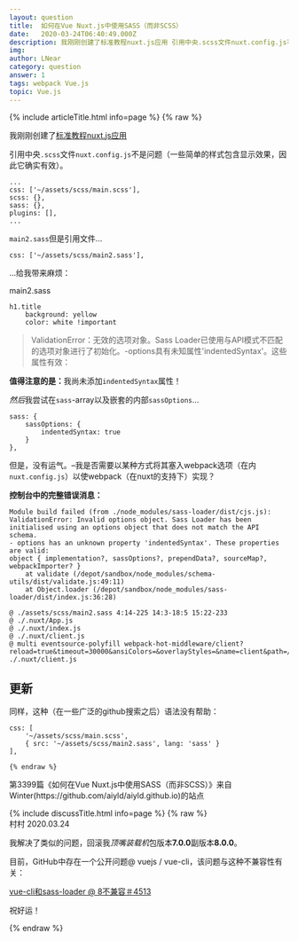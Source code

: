 ```yaml
---
layout: question
title:  如何在Vue Nuxt.js中使用SASS（而非SCSS）
date:   2020-03-24T06:40:49.000Z
description: 我刚刚创建了标准教程nuxt.js应用 引用中央.scss文件nuxt.config.js不是问题（一些简单的样式包含显示效果，因此它确实有效）。...
img: 
author: LNear
category: question
answer: 1
tags: webpack Vue.js
topic: Vue.js
---
```

<div class="article-root">
  <div class="article">
    {% include articleTitle.html info=page %}
    {% raw %}
    <div class="article-content"><p><font style="vertical-align: inherit;"><font style="vertical-align: inherit;">我刚刚创建了</font></font><a href="https://nuxtjs.org/guide/installation#using-code-create-nuxt-app-code-" rel="nofollow noreferrer"><font style="vertical-align: inherit;"><font style="vertical-align: inherit;">标准教程nuxt.js应用</font></font></a> </p>

<p><font style="vertical-align: inherit;"><font style="vertical-align: inherit;">引用中央</font></font><code>.scss</code><font style="vertical-align: inherit;"><font style="vertical-align: inherit;">文件</font></font><code>nuxt.config.js</code><font style="vertical-align: inherit;"><font style="vertical-align: inherit;">不是问题（一些简单的样式包含显示效果，因此它确实有效）。</font></font></p>

<pre><code>...<font></font>
css: ['~/assets/scss/main.scss'],<font></font>
scss: {},<font></font>
sass: {},<font></font>
plugins: [],<font></font>
...<font></font>
</code></pre>

<p><font style="vertical-align: inherit;"></font><code>main2.sass</code><font style="vertical-align: inherit;"><font style="vertical-align: inherit;">但是</font><font style="vertical-align: inherit;">引用</font><font style="vertical-align: inherit;">文件...</font></font></p>

<pre><code>css: ['~/assets/scss/main2.sass'],
</code></pre>

<p><font style="vertical-align: inherit;"><font style="vertical-align: inherit;">...给我带来麻烦：</font></font></p>

<p><font style="vertical-align: inherit;"><font style="vertical-align: inherit;">main2.sass</font></font></p>

<pre><code>h1.title<font></font>
    background: yellow<font></font>
    color: white !important<font></font>
</code></pre>

<blockquote>
  <p><font style="vertical-align: inherit;"><font style="vertical-align: inherit;">ValidationError：无效的选项对象。</font><font style="vertical-align: inherit;">Sass Loader已使用与API模式不匹配的选项对象进行了初始化。</font><font style="vertical-align: inherit;">-options具有未知属性'indentedSyntax'。</font><font style="vertical-align: inherit;">这些属性有效：</font></font></p>
</blockquote>

<p><strong><font style="vertical-align: inherit;"><font style="vertical-align: inherit;">值得注意的是：</font></font></strong><font style="vertical-align: inherit;"><font style="vertical-align: inherit;">我尚未添加</font></font><code>indentedSyntax</code><font style="vertical-align: inherit;"><font style="vertical-align: inherit;">属性！</font></font></p>

<p><font style="vertical-align: inherit;"></font><em><font style="vertical-align: inherit;"><font style="vertical-align: inherit;">然后</font></font></em><font style="vertical-align: inherit;"><font style="vertical-align: inherit;">我</font><font style="vertical-align: inherit;">尝试在</font></font><code>sass</code><font style="vertical-align: inherit;"><font style="vertical-align: inherit;">-array以及嵌套的内部</font></font><code>sassOptions</code><font style="vertical-align: inherit;"><font style="vertical-align: inherit;">...</font></font></p>

<pre><code>sass: {<font></font>
    sassOptions: {<font></font>
        indentedSyntax: true<font></font>
    }<font></font>
},<font></font>
</code></pre>

<p><font style="vertical-align: inherit;"><font style="vertical-align: inherit;">但是，没有运气。</font><font style="vertical-align: inherit;">–我是否需要以某种方式将其塞入webpack选项（在内</font></font><code>nuxt.config.js</code><font style="vertical-align: inherit;"><font style="vertical-align: inherit;">）以使webpack（在nuxt的支持下）实现？</font></font></p>

<p><strong><font style="vertical-align: inherit;"><font style="vertical-align: inherit;">控制台中的完整错误消息：</font></font></strong></p>

<pre><code>Module build failed (from ./node_modules/sass-loader/dist/cjs.js):<font></font>
ValidationError: Invalid options object. Sass Loader has been initialised using an options object that does not match the API schema.<font></font>
- options has an unknown property 'indentedSyntax'. These properties are valid:<font></font>
object { implementation?, sassOptions?, prependData?, sourceMap?, webpackImporter? }<font></font>
    at validate (/depot/sandbox/node_modules/schema-utils/dist/validate.js:49:11)<font></font>
    at Object.loader (/depot/sandbox/node_modules/sass-loader/dist/index.js:36:28)<font></font>
<font></font>
@ ./assets/scss/main2.sass 4:14-225 14:3-18:5 15:22-233<font></font>
@ ./.nuxt/App.js<font></font>
@ ./.nuxt/index.js<font></font>
@ ./.nuxt/client.js<font></font>
@ multi eventsource-polyfill webpack-hot-middleware/client?reload=true&amp;timeout=30000&amp;ansiColors=&amp;overlayStyles=&amp;name=client&amp;path=/__webpack_hmr/client ./.nuxt/client.js<font></font>
</code></pre>

<h2><font style="vertical-align: inherit;"><font style="vertical-align: inherit;">更新</font></font></h2>

<p><font style="vertical-align: inherit;"><font style="vertical-align: inherit;">同样，这种（在一些广泛的github搜索之后）语法没有帮助：</font></font></p>

<pre><code>css: [<font></font>
    '~/assets/scss/main.scss',<font></font>
    { src: '~/assets/scss/main2.sass', lang: 'sass' }<font></font>
],<font></font>
</code></pre></div>
    {% endraw %}
  </div>
  <p class="winter_mark">第3399篇《如何在Vue Nuxt.js中使用SASS（而非SCSS）》来自Winter(https://github.com/aiyld/aiyld.github.io)的站点</p>
  <div class="discuss-wrapper">
    {% include discussTitle.html info=page %}
    {% raw %}
    <div class="discuss-item">
        <div class="discuss-parent">
          <div class="discuss-meta">
            <span class="discuss-user">村村</span>
            <span class="discuss-time">2020.03.24</span>
          </div>
          <div class="discuss-comment"><p><font style="vertical-align: inherit;"><font style="vertical-align: inherit;">我解决了类似的问题，回滚我</font></font><em><font style="vertical-align: inherit;"><font style="vertical-align: inherit;">顶嘴装载机</font></font></em><font style="vertical-align: inherit;"><font style="vertical-align: inherit;">包版本</font></font><strong><font style="vertical-align: inherit;"><font style="vertical-align: inherit;">7.0.0</font></font></strong><font style="vertical-align: inherit;"><font style="vertical-align: inherit;">副版本</font></font><strong><font style="vertical-align: inherit;"><font style="vertical-align: inherit;">8.0.0</font></font></strong><font style="vertical-align: inherit;"><font style="vertical-align: inherit;">。</font></font></p>

<p><font style="vertical-align: inherit;"><font style="vertical-align: inherit;">目前，GitHub中存在一个公开问题@ vuejs / vue-cli，该问题与这种不兼容性有关： </font></font></p>

<p><a href="https://github.com/vuejs/vue-cli/issues/4513" rel="nofollow noreferrer"><font style="vertical-align: inherit;"><font style="vertical-align: inherit;">vue-cli和sass-loader @ 8不兼容＃4513</font></font></a></p>

<p><font style="vertical-align: inherit;"><font style="vertical-align: inherit;">祝好运！</font></font></p></div>
        </div></div>
    {% endraw %}
  </div>
<div>
